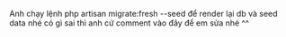 Anh chạy lệnh php artisan migrate:fresh --seed để render lại db và seed data nhé
có gì sai thì anh cứ comment vào đây để em sửa nhé ^^
